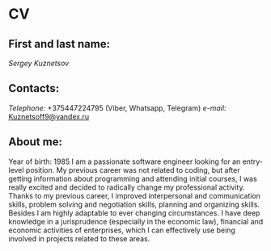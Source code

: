 # CV
## First and last name:
*Sergey Kuznetsov*
## Contacts:
*Telephone:* +375447224795 (Viber, Whatsapp, Telegram)
*e-mail:* Kuznetsoff9@yandex.ru
## About me:
Year of birth: 1985
I am a passionate software engineer looking for an entry-level position. My previous career was not related to coding, but after getting information about programming and attending initial courses, I was really excited and decided to radically change my professional activity.
Thanks to my previous career, I improved interpersonal and communication skills, problem solving and negotiation skills, planning and organizing skills. Besides I am highly adaptable to ever changing circumstances.
I have deep knowledge in a jurisprudence (especially in the economic law), financial and economic activities of enterprises, which I can effectively use being involved in projects related to these areas.
